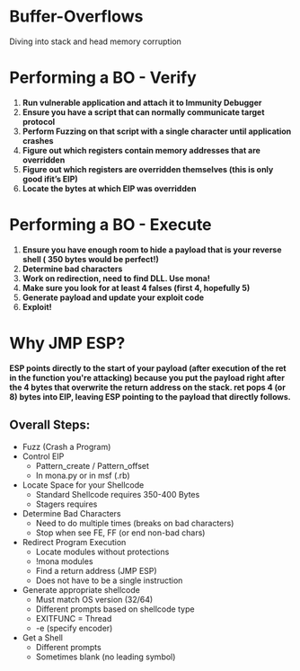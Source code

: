 # Buffer-Overflows
Diving into stack and head memory corruption

# Performing a BO - Verify
1. **Run vulnerable application and attach it to Immunity Debugger**
2. **Ensure you have a script that can normally communicate target protocol**
3. **Perform Fuzzing on that script with a single character until application crashes**
1. **Figure out which registers contain memory addresses that are overridden**
2. **Figure out which registers are overridden themselves (this is only good ifit’s EIP)**
4. **Locate the bytes at which EIP was overridden**

# Performing a BO - Execute

1. **Ensure you have enough room to hide a payload that is your reverse shell ( 350 bytes would be perfect!)**
2. **Determine bad characters**
3. **Work on redirection, need to find DLL. Use mona!**
4. **Make sure you look for at least 4 falses (first 4, hopefully 5)**
5. **Generate payload and update your exploit code**
6. **Exploit!**

# Why JMP ESP?

**ESP points directly to the start of your payload (after execution of the ret in the function you're attacking) because you put the payload right after the 4 bytes that overwrite the return address on the stack. ret pops 4 (or 8) bytes into EIP, leaving ESP pointing to the payload that directly follows.**

## Overall Steps:
- Fuzz (Crash a Program)
- Control EIP
    - Pattern_create / Pattern_offset
    - In mona.py or in msf (.rb)
- Locate Space for your Shellcode
    - Standard Shellcode requires 350-400 Bytes
    - Stagers requires
- Determine Bad Characters
    - Need to do multiple times (breaks on bad characters)
    - Stop when see FE, FF (or end non-bad chars)
- Redirect Program Execution
    - Locate modules without protections
    - !mona modules
    - Find a return address (JMP ESP)
    - Does not have to be a single instruction
- Generate appropriate shellcode
    - Must match OS version (32/64)
    - Different prompts based on shellcode type
    - EXITFUNC = Thread
    - -e (specify encoder)
- Get a Shell
    - Different prompts
    - Sometimes blank (no leading symbol)
